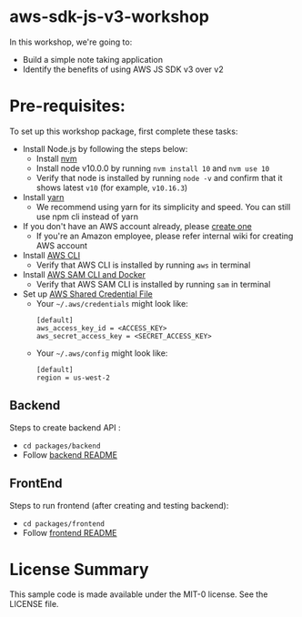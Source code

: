 # aws-sdk-js-v3-workshop

In this workshop, we're going to:

- Build a simple note taking application
- Identify the benefits of using AWS JS SDK v3 over v2

# Pre-requisites:

To set up this workshop package, first complete these tasks:

- Install Node.js by following the steps below:
  - Install [nvm](https://github.com/nvm-sh/nvm#installation-and-update)
  - Install node v10.0.0 by running `nvm install 10` and `nvm use 10`
  - Verify that node is installed by running `node -v` and confirm that it shows latest `v10` (for example, `v10.16.3`)
- Install [yarn](https://yarnpkg.com/en/docs/install)
  - We recommend using yarn for its simplicity and speed. You can still use npm cli instead of yarn
- If you don't have an AWS account already, please [create one](https://aws.amazon.com/premiumsupport/knowledge-center/create-and-activate-aws-account/)
  - If you're an Amazon employee, please refer internal wiki for creating AWS account
- Install [AWS CLI](https://aws.amazon.com/cli/)
  - Verify that AWS CLI is installed by running `aws` in terminal
- Install [AWS SAM CLI and Docker](https://docs.aws.amazon.com/serverless-application-model/latest/developerguide/serverless-sam-cli-install.html)
  - Verify that AWS SAM CLI is installed by running `sam` in terminal
- Set up [AWS Shared Credential File](https://docs.aws.amazon.com/cli/latest/userguide/cli-configure-files.html)
  - Your `~/.aws/credentials` might look like:
    ```
    [default]
    aws_access_key_id = <ACCESS_KEY>
    aws_secret_access_key = <SECRET_ACCESS_KEY>
    ```
  - Your `~/.aws/config` might look like:
    ```
    [default]
    region = us-west-2
    ```

## Backend

Steps to create backend API :

- `cd packages/backend`
- Follow [backend README](./packages/backend/README.md)

## FrontEnd

Steps to run frontend (after creating and testing backend):

- `cd packages/frontend`
- Follow [frontend README](./packages/frontend/README.md)

# License Summary

This sample code is made available under the MIT-0 license. See the LICENSE file.
